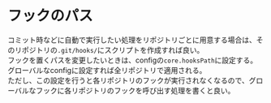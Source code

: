 # フックのパス

コミット時などに自動で実行したい処理をリポジトリごとに用意する場合は、そのリポジトリの`.git/hooks/`にスクリプトを作成すれば良い。  
フックを置くパスを変更したいときは、configの`core.hooksPath`に設定する。
グローバルなconfigに設定すれば全リポジトリで適用される。  
ただし、この設定を行うと各リポジトリのフックが実行されなくなるので、グローバルなフックに各リポジトリのフックを呼び出す処理を書くと良い。
